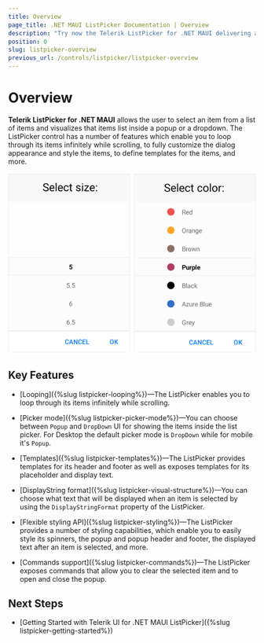 ```yaml
---
title: Overview
page_title: .NET MAUI ListPicker Documentation | Overview
description: "Try now the Telerik ListPicker for .NET MAUI delivering a set of options for creating and showing barcodes."
position: 0
slug: listpicker-overview
previous_url: /controls/listpicker/listpicker-overview
---
```


# Overview

**Telerik ListPicker for .NET MAUI** allows the user to select an item from a list of items and visualizes that items list inside a popup or a dropdown. The ListPicker control has a number of features which enable you to loop through its items infinitely while scrolling, to fully customize the dialog appearance and style the items, to define templates for the items, and more.

![ListPicker Overview](images/list_picker_overview.png)

## Key Features

* [Looping]({%slug listpicker-looping%})&mdash;The ListPicker enables you to loop through its items infinitely while scrolling.

* [Picker mode]({%slug listpicker-picker-mode%})&mdash;You can choose between `Popup` and `DropDown` UI for showing the items inside the list picker. For Desktop the default picker mode is `DropDown` while for mobile it's `Popup`.

* [Templates]({%slug listpicker-templates%})&mdash;The ListPicker provides templates for its header and footer as well as exposes templates for its placeholder and display text.

* [DisplayString format]({%slug listpicker-visual-structure%})&mdash;You can choose what text that will be displayed when an item is selected by using the `DisplayStringFormat` property of the ListPicker.

* [Flexible styling API]({%slug listpicker-styling%})&mdash;The ListPicker provides a number of styling capabilities, which enable you to easily style its spinners, the popup and popup header and footer, the displayed text after an item is selected, and more.

* [Commands support]({%slug listpicker-commands%})&mdash;The ListPicker exposes commands that allow you to clear the selected item and to open and close the popup.

## Next Steps

- [Getting Started with Telerik UI for .NET MAUI ListPicker]({%slug listpicker-getting-started%})
